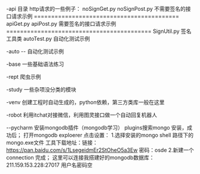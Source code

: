 -api 目录 http请求的一些例子：
          noSignGet.py
          noSignPost.py  不需要签名的接口请求示例
          ==========================================
          apiGet.py
          apiPost.py     需要签名的接口请求示例
          ==========================================
          SignUtil.py    签名工具类
          autoTest.py    自动化测试示例

-auto  -- 自动化测试示例

-base  一些基础语法练习

-rept  爬虫示例

-study 一些杂项没分类的模块

-venv  创建工程时自动生成的，python依赖，第三方类库一般在这里

-robot 利用itchat对接微信，利用图灵接口做一个自动回复机器人


--pycharm 安装mongodb插件（mongodb学习）
    plugins搜索mongo 安装，成功后；
    打开mongodb exploerer 点击设置：
    1.选择安装的mongo shell 路径下的mongo.exe文件  工具下载地址：链接：https://pan.baidu.com/s/1LsegeidmEr2StOheO5a3Ew 密码：osde
    2.新建一个connection 完成；  这里可以连接我搭建好的mongodb数据库：211.159.153.228:27017 用户名密码空